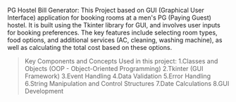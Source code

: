 PG Hostel Bill Generator:
     This Project based on GUI (Graphical User Interface) application for booking rooms at a men's PG (Paying Guest) hostel. It is built using the Tkinter library for GUI, and involves user inputs for booking preferences. 
The key features include selecting room types, food options, and additional services (AC, cleaning, washing machine), as well as calculating the total cost based on these options.

> Key Components and Concepts Used in this project:
  1.Classes and Objects (OOP - Object-Oriented Programming)
  2.Tkinter (GUI Framework)
  3.Event Handling
  4.Data Validation
  5.Error Handling
  6.String Manipulation and Control Structures
  7.Date Calculations
  8.GUI Development
